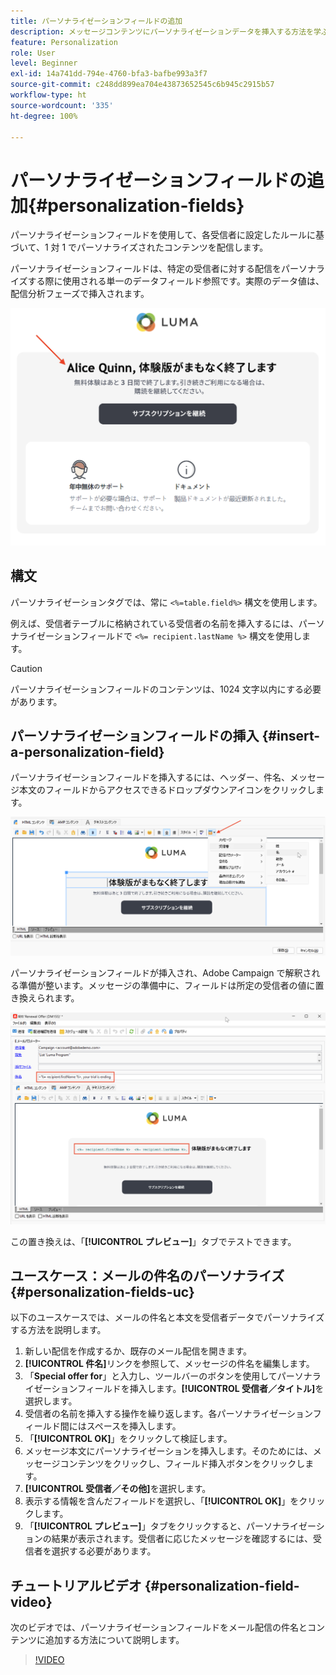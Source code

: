 ```yaml
---
title: パーソナライゼーションフィールドの追加
description: メッセージコンテンツにパーソナライゼーションデータを挿入する方法を学ぶ
feature: Personalization
role: User
level: Beginner
exl-id: 14a741dd-794e-4760-bfa3-bafbe993a3f7
source-git-commit: c248dd899ea704e43873652545c6b945c2915b57
workflow-type: ht
source-wordcount: '335'
ht-degree: 100%

---
```


# パーソナライゼーションフィールドの追加{#personalization-fields}

パーソナライゼーションフィールドを使用して、各受信者に設定したルールに基づいて、1 対 1 でパーソナライズされたコンテンツを配信します。

パーソナライゼーションフィールドは、特定の受信者に対する配信をパーソナライズする際に使用される単一のデータフィールド参照です。実際のデータ値は、配信分析フェーズで挿入されます。

![メッセージのパーソナライゼーションのサンプル](assets/perso-name-sample.png)

## 構文

パーソナライゼーションタグでは、常に `<%=table.field%>` 構文を使用します。

例えば、受信者テーブルに格納されている受信者の名前を挿入するには、パーソナライゼーションフィールドで `<%= recipient.lastName %>` 構文を使用します。

>[!CAUTION]
>
>パーソナライゼーションフィールドのコンテンツは、1024 文字以内にする必要があります。

## パーソナライゼーションフィールドの挿入 {#insert-a-personalization-field}

パーソナライゼーションフィールドを挿入するには、ヘッダー、件名、メッセージ本文のフィールドからアクセスできるドロップダウンアイコンをクリックします。

![パーソナライゼーションフィールドの挿入](assets/perso-field-insert.png)

パーソナライゼーションフィールドが挿入され、Adobe Campaign で解釈される準備が整います。メッセージの準備中に、フィールドは所定の受信者の値に置き換えられます。

![メールのパーソナライゼーションフィールド](assets/perso-fields-in-msg.png)

この置き換えは、「**[!UICONTROL プレビュー]**」タブでテストできます。

<!--Learn more about message preview in [this page]().-->

## ユースケース：メールの件名のパーソナライズ {#personalization-fields-uc}

以下のユースケースでは、メールの件名と本文を受信者データでパーソナライズする方法を説明します。

1. 新しい配信を作成するか、既存のメール配信を開きます。
1. **[!UICONTROL 件名]**&#x200B;リンクを参照して、メッセージの件名を編集します。
1. 「**Special offer for**」と入力し、ツールバーのボタンを使用してパーソナライゼーションフィールドを挿入します。**[!UICONTROL 受信者／タイトル]**&#x200B;を選択します。
1. 受信者の名前を挿入する操作を繰り返します。各パーソナライゼーションフィールド間にはスペースを挿入します。
1. 「**[!UICONTROL OK]**」をクリックして検証します。
1. メッセージ本文にパーソナライゼーションを挿入します。そのためには、メッセージコンテンツをクリックし、フィールド挿入ボタンをクリックします。
1. **[!UICONTROL 受信者／その他]**&#x200B;を選択します。
1. 表示する情報を含んだフィールドを選択し、「**[!UICONTROL OK]**」をクリックします。
1. 「**[!UICONTROL プレビュー]**」タブをクリックすると、パーソナライゼーションの結果が表示されます。受信者に応じたメッセージを確認するには、受信者を選択する必要があります。



## チュートリアルビデオ {#personalization-field-video}

次のビデオでは、パーソナライゼーションフィールドをメール配信の件名とコンテンツに追加する方法について説明します。

>[!VIDEO](https://video.tv.adobe.com/v/24925?quality=12)
